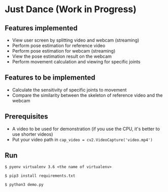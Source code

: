 # Just Dance (Work in Progress)

## Features implemented
- View user screen by splitting video and webcam (streaming)
- Perform pose estimation for reference video
- Perform pose estimation for webcam (streaming)
- View the pose estimation result on the webcam
- Perform movement calculation and viewing for specific joints


## Features to be implemented
- Calculate the sensitivity of specific joints to movement
- Compare the similarity between the skeleton of reference video and the webcam


## Prerequisites
- A video to be used for demonstration (if you use the CPU, it's better to use shorter videos)
- Put your video path in `cap_video = cv2.VideoCapture('video.mp4')`

## Run
```
$ pyenv virtualenv 3.6 <the name of virtualenv>
```


```
$ pip3 install requirements.txt
```


```
$ python3 demo.py
```
